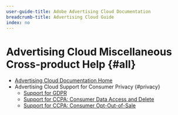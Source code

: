 ```yaml
---
user-guide-title: Adobe Advertising Cloud Documentation
breadcrumb-title: Advertising Cloud Guide
index: no
---
```


# Advertising Cloud Miscellaneous Cross-product Help {#all}

<!-- Using + for bullets in TOC file, but could use * instead. Just need to be consistent in same file -->

+ [Advertising Cloud Documentation Home](/help/home.md)
+ Advertising Cloud Support for Consumer Privacy {#privacy}
  + [Support for GDPR](ad-cloud-gdpr.md)
  + [Support for CCPA: Consumer Data Access and Delete](ad-cloud-ccpa-access-delete.md)
  + [Support for CCPA: Consumer Opt-Out-of-Sale](ad-cloud-ccpa-opt-out-of-sale.md)